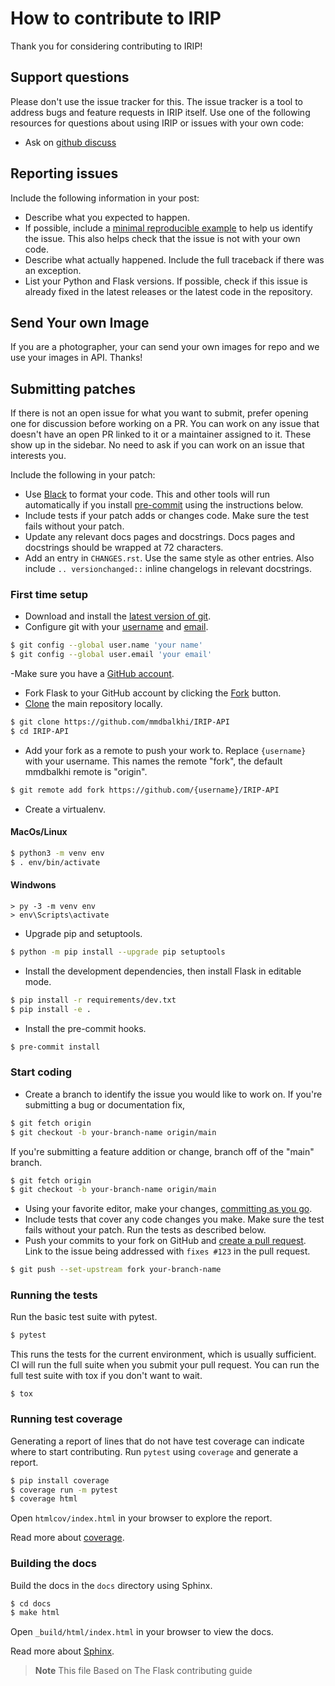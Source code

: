 # How to contribute to IRIP

Thank you for considering contributing to IRIP!

## Support questions

Please don't use the issue tracker for this. The issue tracker is a tool
to address bugs and feature requests in IRIP itself. Use one of the
following resources for questions about using IRIP or issues with your
own code:

- Ask on [github discuss](https://github.com/mmdbalkhi/IRIP/discussions)

## Reporting issues

Include the following information in your post:

- Describe what you expected to happen.
- If possible, include a [minimal reproducible example](https://stackoverflow.com/help/minimal-reproducible-example) to help us
  identify the issue. This also helps check that the issue is not with
  your own code.
- Describe what actually happened. Include the full traceback if there
  was an exception.
- List your Python and Flask versions. If possible, check if this
  issue is already fixed in the latest releases or the latest code in
  the repository.

## Send Your own Image

If you are a photographer, your can send your own images for repo and we use your images in API. Thanks!

## Submitting patches

If there is not an open issue for what you want to submit, prefer
opening one for discussion before working on a PR. You can work on any
issue that doesn't have an open PR linked to it or a maintainer assigned
to it. These show up in the sidebar. No need to ask if you can work on
an issue that interests you.

Include the following in your patch:

- Use [Black](https://black.readthedocs.io) to format your code. This and other tools will run
  automatically if you install [pre-commit](https://pre-commit.com) using the instructions
  below.
- Include tests if your patch adds or changes code. Make sure the test
  fails without your patch.
- Update any relevant docs pages and docstrings. Docs pages and
  docstrings should be wrapped at 72 characters.
- Add an entry in `CHANGES.rst`. Use the same style as other
  entries. Also include `.. versionchanged::` inline changelogs in
  relevant docstrings.

### First time setup

- Download and install the [latest version of git](https://git-scm.com/downloads).
- Configure git with your [username](https://docs.github.com/en/github/using-git/setting-your-username-in-git) and [email](https://docs.github.com/en/github/setting-up-and-managing-your-github-user-account/setting-your-commit-email-address).

```sh
$ git config --global user.name 'your name'
$ git config --global user.email 'your email'
```

-Make sure you have a [GitHub account](https://github.com/join).

- Fork Flask to your GitHub account by clicking the [Fork](https://github.com/mmdbalkhi/IRIP-API/fork) button.
- [Clone](https://docs.github.com/en/github/getting-started-with-github/fork-a-repo#step-2-create-a-local-clone-of-your-fork) the main repository locally.

```sh
$ git clone https://github.com/mmdbalkhi/IRIP-API
$ cd IRIP-API
```

- Add your fork as a remote to push your work to. Replace
  `{username}` with your username. This names the remote "fork", the
  default mmdbalkhi remote is "origin".

```sh
$ git remote add fork https://github.com/{username}/IRIP-API
```

- Create a virtualenv.

#### MacOs/Linux

```sh
$ python3 -m venv env
$ . env/bin/activate
```

#### Windwons

```batch
> py -3 -m venv env
> env\Scripts\activate
```

- Upgrade pip and setuptools.

```sh
$ python -m pip install --upgrade pip setuptools
```

- Install the development dependencies, then install Flask in editable
  mode.

```sh
$ pip install -r requirements/dev.txt
$ pip install -e .
```

- Install the pre-commit hooks.

```sh
$ pre-commit install
```

### Start coding

- Create a branch to identify the issue you would like to work on. If
  you're submitting a bug or documentation fix,

```sh
$ git fetch origin
$ git checkout -b your-branch-name origin/main
```

If you're submitting a feature addition or change, branch off of the "main" branch.

```sh
$ git fetch origin
$ git checkout -b your-branch-name origin/main
```

- Using your favorite editor, make your changes, [committing as you go](https://dont-be-afraid-to-commit.readthedocs.io/en/latest/git/commandlinegit.html#commit-your-changes).
- Include tests that cover any code changes you make. Make sure the test fails without your patch. Run the tests as described below.
- Push your commits to your fork on GitHub and
  [create a pull request](https://docs.github.com/en/github/collaborating-with-issues-and-pull-requests/creating-a-pull-request). Link to the issue being addressed with
  `fixes #123` in the pull request.

```sh
$ git push --set-upstream fork your-branch-name
```

### Running the tests

Run the basic test suite with pytest.

```sh
$ pytest
```

This runs the tests for the current environment, which is usually
sufficient. CI will run the full suite when you submit your pull
request. You can run the full test suite with tox if you don't want to
wait.

```
$ tox
```

### Running test coverage

Generating a report of lines that do not have test coverage can indicate
where to start contributing. Run `pytest` using `coverage` and
generate a report.

```sh
$ pip install coverage
$ coverage run -m pytest
$ coverage html
```

Open `htmlcov/index.html` in your browser to explore the report.

Read more about [coverage](https://coverage.readthedocs.io).

### Building the docs

Build the docs in the `docs` directory using Sphinx.

```sh
$ cd docs
$ make html
```

Open `_build/html/index.html` in your browser to view the docs.

Read more about [Sphinx](https://www.sphinx-doc.org/en/stable).

> __**Note**__ This file Based on The Flask contributing guide
